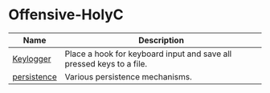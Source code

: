 # Offensive-HolyC

| Name | Description |
| ------------- | ------------- |
| [Keylogger](./Keylogger) | Place a hook for keyboard input and save all pressed keys to a file. |
| [persistence](./Persistence) | Various persistence mechanisms. |
